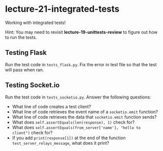 # lecture-21-integrated-tests

Working with integrated tests!

Hint: You may need to revisit **lecture-19-unittests-review** to figure out how to run the tests.

## Testing Flask

Run the test code in `tests_flask.py`. Fix the error in test file so that the test will pass when ran.

## Testing Socket.io

Run the test code in `tests_socketio.py`. Answer the following questions:
* What line of code creates a test client?
* What line of code retrieves the event name of a `socketio.emit` function?
* What line of code retrieves the data that `socketio.emit` function sends?
* What does `self.assertEquals(len(response), 1)` check for?
* What does `self.assertEquals(from_server['name'], "hello to client")` check for?
* If you add `print(response[1])` at the end of the function `test_server_relays_message`, what does it print?
